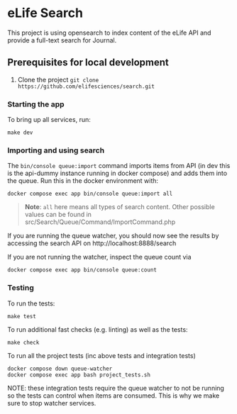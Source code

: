 # eLife Search

This project is using opensearch to index content of the eLife API and provide a full-text search for Journal.

## Prerequisites for local development

1. Clone the project `git clone https://github.com/elifesciences/search.git`

### Starting the app

To bring up all services, run:
```shell
make dev
```

### Importing and using search

The `bin/console queue:import` command imports items from API (in dev this is the api-dummy instance running in docker compose) and adds them into the queue. Run this in the docker environment with:

```shell
docker compose exec app bin/console queue:import all
```

> **Note**: `all` here means all types of search content. Other possible values can be found in src/Search/Queue/Command/ImportCommand.php

If you are running the queue watcher, you should now see the results by accessing the search API on http://localhost:8888/search

If you are not running the watcher, inspect the queue count via

```shell
docker compose exec app bin/console queue:count
```

### Testing

To run the tests:
```shell
make test
```

To run additional fast checks (e.g. linting) as well as the tests:
```shell
make check
```

To run all the project tests (inc above tests and integration tests)
```shell
docker compose down queue-watcher
docker compose exec app bash project_tests.sh
```
NOTE: these integration tests require the queue watcher  to not be running so the tests can control when items are consumed. This is why we make sure to stop watcher services.
